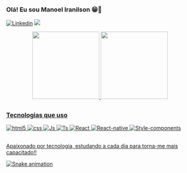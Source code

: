 ### Olá! Eu sou Manoel Iranilson 😁👋

[![Linkedin](https://img.shields.io/badge/LinkedIn-0077B5?style=for-the-badge&logo=linkedin&logoColor=white)](https://www.linkedin.com/in/manoel-iranilson-vieira-8b6695191/)
<a href = "mailto:manoelvieirafilho0@gmmail.com"><img src="https://img.shields.io/badge/Gmail-D14836?style=for-the-badge&logo=gmail&logoColor=white" target="_blank"></a>

<div align="center">
  <a href="https://github.com/Manoel-iranilson">
  <img height="180em" src="https://github-readme-stats.vercel.app/api?username=Manoel-iranilson&show_icons=true&theme=dracula&include_all_commits=true&count_private=true"/>
  <img height="180em" src="https://github-readme-stats.vercel.app/api/top-langs/?username=Manoel-iranilson&layout=compact&langs_count=7&theme=dracula"/>
</div>

##

### Tecnologias que uso

<div>
  <img aling="center" alt="html5" src="https://img.shields.io/badge/HTML5-E34F26?style=for-the-badge&logo=html5&logoColor=white" />  
  <img aling="center" alt="css" src="https://img.shields.io/badge/CSS3-1572B6?style=for-the-badge&logo=css3&logoColor=white" />
  <img aling="center" alt="Js" src="https://img.shields.io/badge/JavaScript-F7DF1E?style=for-the-badge&logo=javascript&logoColor=black" />
  <img aling="center" alt="Ts" src="https://img.shields.io/badge/TypeScript-007ACC?style=for-the-badge&logo=typescript&logoColor=white" />
  <img aling="center" alt="React" src="https://img.shields.io/badge/React-20232A?style=for-the-badge&logo=react&logoColor=61DAFB" />
  <img aling="center" alt="React-native" src="https://img.shields.io/badge/React_Native-20232A?style=for-the-badge&logo=react&logoColor=61DAFB" />
    <img aling="center" alt="Style-components" src="https://img.shields.io/badge/styled--components-DB7093?style=for-the-badge&logo=styled-components&logoColor=whit" />
</div></br>

Apaixonado por tecnologia, estudando a cada dia para torna-me mais capacitado!!

![Snake animation](https://github.com/Manoel-iranilson/Manoel-iranilson/blob/main/.github/workflows/main.yml)
